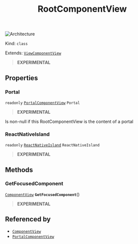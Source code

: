 ﻿---
id: RootComponentView
title: RootComponentView
---

![Architecture](https://img.shields.io/badge/architecture-new_only-blue)

Kind: `class`

Extends: [`ViewComponentView`](ViewComponentView)

> **EXPERIMENTAL**

## Properties
### Portal
`readonly`  [`PortalComponentView`](PortalComponentView) `Portal`

> **EXPERIMENTAL**

Is non-null if this RootComponentView is the content of a portal

### ReactNativeIsland
`readonly`  [`ReactNativeIsland`](ReactNativeIsland) `ReactNativeIsland`

> **EXPERIMENTAL**

## Methods
### GetFocusedComponent
[`ComponentView`](ComponentView) **`GetFocusedComponent`**()

> **EXPERIMENTAL**

## Referenced by
- [`ComponentView`](ComponentView)
- [`PortalComponentView`](PortalComponentView)


